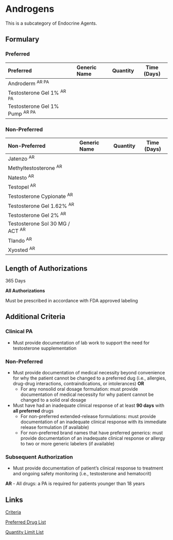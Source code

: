 # Androgens

This is a subcategory of Endocrine Agents.

## Formulary

### Preferred

| Preferred               | Generic Name | Quantity | Time (Days) |
| :-------------------------- | :----------- | :------: | :---------: |
| Androderm <sup>AR PA</sup>                |              |          |             |
| Testosterone Gel 1% <sup>AR PA</sup>      |              |          |             |
| Testosterone Gel 1% Pump <sup>AR PA</sup> |              |          |             |

### Non-Preferred

| Non-Preferred             | Generic Name | Quantity | Time (Days) |
| :------------------------ | :----------- | :------: | :---------: |
| Jatenzo <sup>AR</sup>                  |              |          |             |
| Methyltestosterone <sup>AR</sup>       |              |          |             |
| Natesto <sup>AR</sup>                  |              |          |             |
| Testopel <sup>AR</sup>                  |              |          |             |
| Testosterone Cypionate <sup>AR</sup>   |              |          |             |
| Testosterone Gel 1.62% <sup>AR</sup>   |              |          |             |
| Testosterone Gel 2% <sup>AR</sup>      |              |          |             |
| Testosterone Sol 30 MG / ACT <sup>AR</sup> |              |          |             |
| Tlando <sup>AR</sup>                   |              |          |             |
| Xyosted <sup>AR</sup>                  |              |          |             |

## Length of Authorizations

365 Days

**All Authorizations**

Must be prescribed in accordance with FDA approved labeling

## Additional Criteria

### Clinical PA

-   Must provide documentation of lab work to support the need for testosterone supplementation

### Non-Preferred

-   Must provide documentation of medical necessity beyond convenience for why the patient cannot be changed to a preferred dug (i.e., allergies, drug-drug interactions, contraindications, or intolerances) **OR**
    -   For any nonsolid oral dosage formulation: must provide documentation of medical necessity for why patient cannot be changed to a solid oral dosage
-   Must have had an inadequate clinical response of at least **90 days** with **all preferred** drugs
    -   For non-preferred extended-release formulations: must provide documentation of an inadequate clinical response with its immediate release formulation (if available)
    -   For non-preferred brand names that have preferred generics: must provide documentation of an inadequate clinical response or allergy to two or more generic labelers (if available)

### Subsequent Authorization

-   Must provide documentation of patient’s clinical response to treatment and ongoing safety monitoring (i.e., testosterone and hematocrit)

**AR** - All drugs: a PA is required for patients younger than 18 years

## Links

[Criteria](https://pharmacy.medicaid.ohio.gov/sites/default/files/20230101_UPDL%20_Criteria_APPROVED.pdf#page=51)

[Preferred Drug List](https://pharmacy.medicaid.ohio.gov/sites/default/files/20230101_UPDL_APPROVED_12.13.22.pdf#page=20)

[Quantity Limit List](https://pharmacy.medicaid.ohio.gov/sites/default/files/20230101_Ohio_Medicaid_Quantity_Document_APPROVED.pdf)
